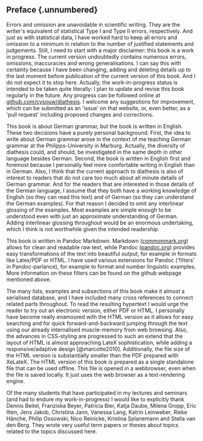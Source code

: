 ## Preface {.unnumbered}

Errors and omission are unavoidable in scientific writing. They are the writer's equivalent of statistical Type I and Type II errors, respectively. And just as with statistical data, I have worked hard to keep all errors and omission to a minimum in relation to the number of justified statements and judgements. Still, I need to start with a major disclaimer: this book is a work in progress. The current version undoubtedly contains numerous errors, omissions, inaccuracies and wrong generalisations. I can say this with certainty because I have been changing, adding and deleting details up to the last moment before publication of the current version of this book. And I do not expect it to stop here. Actually, the work-in-progress status is intended to be taken quite literally: I plan to update and revise this book regularly in the future. Any progress can be followed online at [github.com/cysouw/diathesis](https://github.com/cysouw/diathesis). I welcome any suggestions for improvement, which can be submitted as an 'issue' on that website, or, even better, as a 'pull request' including proposed changes and corrections.

This book is about German grammar, but the book is written in English. These two decisions have a purely personal background. First, the idea to write about German grammar arose in the context of me teaching German grammar at the Philipps-University in Marburg. Actually, the diversity of diathesis could, and should, be investigated in the same depth in other language besides German. Second, the book is written in English first and foremost because I personally feel more comfortable writing in English than in German. Also, I think that the current approach to diathesis is also of interest to readers that do not care too much about all minute details of German grammar. And for the readers that are interested in those details of the German language, I assume that they both have a working knowledge of English (so they can read this text) and of German (so they can understand the German examples). For that reason I decided to omit any interlinear glossing of the examples. Most examples are simple enough to be understood even with just an approximate understanding of German. Adding interlinear glossing throughout would be an enormous undertaking, which I think is not worthwhile given the intended readership.

This book is written in Pandoc Markdown. Markdown ([commonmark.org](https://commonmark.org)) allows for clean and readable raw text, while Pandoc ([pandoc.org](https://pandoc.org)) provides easy transformations of the text into beautiful output, for example in formats like Latex/PDF or HTML. I have used various extensions for Pandoc ('filters' in Pandoc-parlance), for example to format and number linguistic examples. More information on these filters can be found on the github webpage mentioned above. 

The many lists, examples and subsections of this book make it almost a serialised database, and I have included many cross references to connect related parts throughout. To read the resulting hypertext I would urge the reader to try out an electronic version, either PDF or HTML. I personally have become really enamoured with the HTML version as it allows for easy searching and for quick forward-and-backward jumping through the text using our already internalised muscle-memory from web browsing. Also, the advances in CSS-styling are progressed to such an extend that the layout of HTML is almost approaching LateX sophistication, while adding a responsive/adaptive design [@marcotte2010]. Additionally, the file size of the HTML version is substantially smaller than the PDF prepared with XeLateX. The HTML version of this book is prepared as a single standalone file that can be used offline. This file is opened in a webbrowser, even when the file is saved locally. It just uses the web browser as a text-rendering engine. 

Of the many students that have participated in my lectures and seminars (and had to endure my work-in-progress) I would like to explicitly thank Dennis Beitel, Franziska Beyer, Patricia Bier, Katja Daube, Milena Gropp, Eric Ilten, Jens Jakob, Christina Jann, Vanessa Lang, Katrin Leinweber, Rieke Hänche, Philip Ossowski, Nico Reinicke, Kristina Splanemann and Stella van den Berg. They wrote very useful term papers or theses about topics related to the topics discussed here.

